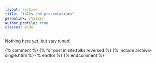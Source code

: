 ```yaml
---
layout: archive
title: "Talks and presentations"
permalink: /talks/
author_profile: true
classes: wide
---
```


Nothing here yet, but stay tuned!

{% comment %}
{% for post in site.talks reversed %}
  {% include archive-single.html %}
{% endfor %}
{% endcomment %}
